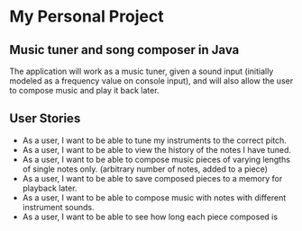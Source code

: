 # My Personal Project

## Music tuner and song composer in Java
The application will work as a music tuner, given a sound input (initially modeled as a frequency value on
console input), and will also allow the user to compose music and play it back later. 

## User Stories

- As a user, I want to be able to tune my instruments to the correct pitch. 
- As a user, I want to be able to view the history of the notes I have tuned. 
- As a user, I want to be able to compose music pieces of varying lengths of single notes only.
(arbitrary number of notes, added to a piece)
- As a user, I want to be able to save composed pieces to a memory for playback later. 
- As a user, I want to be able to compose music with notes with different instrument sounds.
- As a user, I want to be able to see how long each piece composed is
